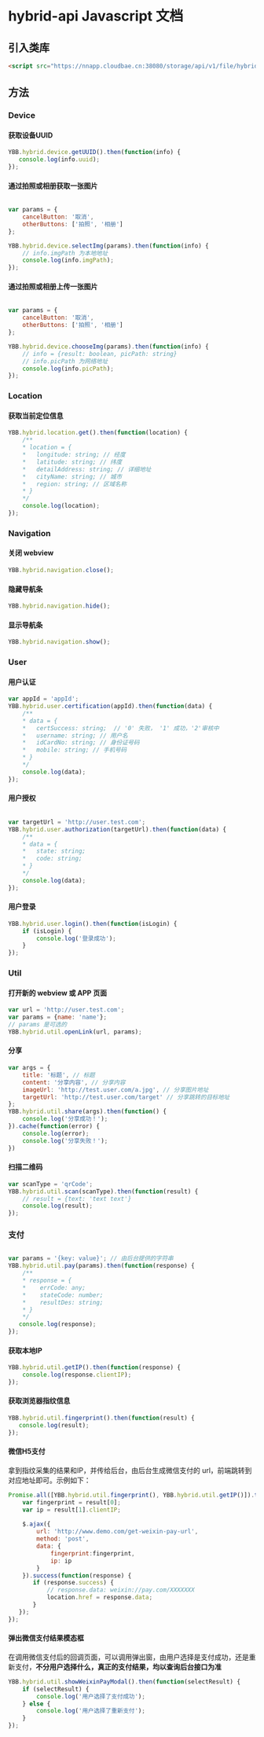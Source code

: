 # hybrid-api Javascript 文档

## 引入类库

```html
<script src="https://nnapp.cloudbae.cn:38080/storage/api/v1/file/hybridapi/hybridapi-2.3.2.js"></script>
```

## 方法


### Device

#### 获取设备UUID

```js
YBB.hybrid.device.getUUID().then(function(info) {
   console.log(info.uuid); 
});
```
#### 通过拍照或相册获取一张图片
```js

var params = {
    cancelButton: '取消',
    otherButtons: ['拍照', '相册']
};

YBB.hybrid.device.selectImg(params).then(function(info) {
    // info.imgPath 为本地地址
    console.log(info.imgPath);
});
```

#### 通过拍照或相册上传一张图片
```js

var params = {
    cancelButton: '取消',
    otherButtons: ['拍照', '相册']
};

YBB.hybrid.device.chooseImg(params).then(function(info) {
    // info = {result: boolean, picPath: string}
    // info.picPath 为网络地址
    console.log(info.picPath);
});
```

### Location

#### 获取当前定位信息
```js
YBB.hybrid.location.get().then(function(location) {
    /**
    * location = {
    *   longitude: string; // 经度
    *   latitude: string; // 纬度
    *   detailAddress: string; // 详细地址
    *   cityName: string; // 城市
    *   region: string; // 区域名称
    * }
    */
    console.log(location);
});
```

### Navigation


#### 关闭 webview
```js
YBB.hybrid.navigation.close();
```
#### 隐藏导航条
```js
YBB.hybrid.navigation.hide();
```
#### 显示导航条
```js
YBB.hybrid.navigation.show();
```

### User

#### 用户认证
```js
var appId = 'appId';
YBB.hybrid.user.certification(appId).then(function(data) {
    /**
    * data = {
    *   certSuccess: string;  // '0' 失败， '1' 成功，'2'审核中
    *   username: string; // 用户名
    *   idCardNo: string; // 身份证号码
    *   mobile: string; // 手机号码
    * }
    */
    console.log(data); 
});
```

#### 用户授权
```js

var targetUrl = 'http://user.test.com';
YBB.hybrid.user.authorization(targetUrl).then(function(data) {
    /**
    * data = {
    *   state: string;
    *   code: string;
    * }
    */
    console.log(data);
});
```

#### 用户登录
```js
YBB.hybrid.user.login().then(function(isLogin) {
    if (isLogin) {
        console.log('登录成功');
    }
});
```

### Util

#### 打开新的 webview 或 APP 页面
```js
var url = 'http://user.test.com';
var params = {name: 'name'};
// params 是可选的
YBB.hybrid.util.openLink(url, params);
```

#### 分享
```js
var args = {
    title: '标题', // 标题
    content: '分享内容', // 分享内容
    imageUrl: 'http://test.user.com/a.jpg', // 分享图片地址
    targetUrl: 'http://test.user.com/target' // 分享跳转的目标地址
};
YBB.hybrid.util.share(args).then(function() {
    console.log('分享成功！');
}).cache(function(error) {
    console.log(error);
    console.log('分享失败！');
})
```

#### 扫描二维码
```js
var scanType = 'qrCode';
YBB.hybrid.util.scan(scanType).then(function(result) {
    // result = {text: 'text text'}
    console.log(result);
});
```

### 支付
```js

var params = '{key: value}'; // 由后台提供的字符串
YBB.hybrid.util.pay(params).then(function(response) {
    /**
    * response = {
    *    errCode: any;
    *    stateCode: number;
    *    resultDes: string;
    * }
    */
   console.log(response); 
});
```
#### 获取本地IP

```js
YBB.hybrid.util.getIP().then(function(response) {
    console.log(response.clientIP);
});
```

#### 获取浏览器指纹信息

```js
YBB.hybrid.util.fingerprint().then(function(result) {
   console.log(result); 
});
```

#### 微信H5支付

拿到指纹采集的结果和IP，并传给后台，由后台生成微信支付的 url，前端跳转到对应地址即可。示例如下：

```js
Promise.all([YBB.hybrid.util.fingerprint(), YBB.hybrid.util.getIP()]).then(function(result) {
    var fingerprint = result[0];
    var ip = result[1].clientIP;
    
    $.ajax({
        url: 'http://www.demo.com/get-weixin-pay-url',
        method: 'post',
        data: {
            fingerprint:fingerprint,
            ip: ip
        }
    }).success(function(response) {
       if (response.success) {
           // response.data: weixin://pay.com/XXXXXXX
           location.href = response.data;
       }
   });
});


```

#### 弹出微信支付结果模态框

在调用微信支付后的回调页面，可以调用弹出窗，由用户选择是支付成功，还是重新支付，**不分用户选择什么，真正的支付结果，均以查询后台接口为准**

```js
YBB.hybrid.util.showWeixinPayModal().then(function(selectResult) {
    if (selectResult) {
        console.log('用户选择了支付成功');
    } else {
        console.log('用户选择了重新支付');
    }
});
```

